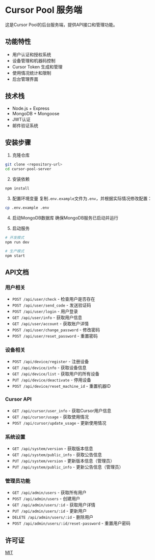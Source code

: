 # Cursor Pool 服务端

这是Cursor Pool的后台服务端，提供API接口和管理功能。

## 功能特性

- 用户认证和授权系统
- 设备管理和机器码控制
- Cursor Token 生成和管理
- 使用情况统计和限制
- 后台管理界面

## 技术栈

- Node.js + Express
- MongoDB + Mongoose
- JWT认证
- 邮件验证系统

## 安装步骤

1. 克隆仓库
```bash
git clone <repository-url>
cd cursor-pool-server
```

2. 安装依赖
```bash
npm install
```

3. 配置环境变量
复制`.env.example`文件为`.env`，并根据实际情况修改配置：
```bash
cp .env.example .env
```

4. 启动MongoDB数据库
确保MongoDB服务已启动并运行

5. 启动服务
```bash
# 开发模式
npm run dev

# 生产模式
npm start
```

## API文档

### 用户相关

- `POST /api/user/check` - 检查用户是否存在
- `POST /api/user/send_code` - 发送验证码
- `POST /api/user/login` - 用户登录
- `GET /api/user/info` - 获取用户信息
- `GET /api/user/account` - 获取账户详情
- `POST /api/user/change_password` - 修改密码
- `POST /api/user/reset_password` - 重置密码

### 设备相关

- `POST /api/device/register` - 注册设备
- `GET /api/device/info` - 获取设备信息
- `GET /api/device/list` - 获取用户的所有设备
- `PUT /api/device/deactivate` - 停用设备
- `POST /api/device/reset_machine_id` - 重置机器ID

### Cursor API

- `GET /api/cursor/user_info` - 获取Cursor用户信息
- `GET /api/cursor/usage` - 获取使用情况
- `POST /api/cursor/update_usage` - 更新使用情况

### 系统设置

- `GET /api/system/version` - 获取版本信息
- `GET /api/system/public_info` - 获取公告信息
- `PUT /api/system/version` - 更新版本信息（管理员）
- `PUT /api/system/public_info` - 更新公告信息（管理员）

### 管理员功能

- `GET /api/admin/users` - 获取所有用户
- `POST /api/admin/users` - 创建用户
- `GET /api/admin/users/:id` - 获取用户详情
- `PUT /api/admin/users/:id` - 更新用户
- `DELETE /api/admin/users/:id` - 删除用户
- `POST /api/admin/users/:id/reset-password` - 重置用户密码

## 许可证

[MIT](LICENSE) 